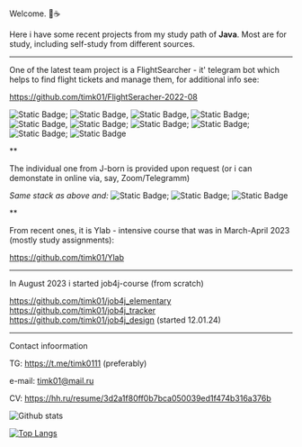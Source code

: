 Welcome. :open_hands::coffee:

Here i have some recent projects from my study path of <strong>Java</strong>. Most are for study, including self-study from different sources. 

***

One of the latest team project is a FlightSearcher - it' telegram bot which helps to find flight tickets and manage them, for additional info see:

https://github.com/timk01/FlightSeracher-2022-08

![Static Badge](https://img.shields.io/badge/Java-%3D%2011,17-orange);
![Static Badge](https://img.shields.io/badge/Spring-%3E%3D5.0-blue),
![Static Badge](https://img.shields.io/badge/Spring%20Boot-green),
![Static Badge](https://img.shields.io/badge/Spring%3A%20Web%2C%20Data%2C%20JPA-dark%20green);
![Static Badge](https://img.shields.io/badge/%D0%91%D0%94%3A%20Postgres-purple),
![Static Badge](https://img.shields.io/badge/h2%2C%20flyway-purple);
![Static Badge](https://img.shields.io/badge/Junit%20%2B%20Mockito-red);
![Static Badge](https://img.shields.io/badge/Docker-pink);
![Static Badge](https://img.shields.io/badge/Maven-magenta);
![Static Badge](https://img.shields.io/badge/Git-green)

**

The individual one from J-born is provided upon request (or i can demonstate in online via, say, Zoom/Telegramm)

<em>Same stack as above and:</em> 
![Static Badge](https://img.shields.io/badge/h2%2C%20liquibase-purple);
![Static Badge](https://img.shields.io/badge/CSS%2C%20HTML-blue);
![Static Badge](https://img.shields.io/badge/GUI%20web%20development-red)


**

From recent ones, it is Ylab - intensive course that was in March-April 2023 (mostly study assignments):

https://github.com/timk01/Ylab

***

In August 2023 i started job4j-course (from scratch)

https://github.com/timk01/job4j_elementary<br>
https://github.com/timk01/job4j_tracker
https://github.com/timk01/job4j_design (started 12.01.24)

***

Contact infoormation

TG: https://t.me/timk0111 (preferably)

e-mail: timk01@mail.ru

CV: https://hh.ru/resume/3d2a1f80ff0b7bca050039ed1f474b316a376b

![Github stats](https://github-readme-stats.vercel.app/api?username=timk01&hide=stars,prs,issues,contribs)

[![Top Langs](https://github-readme-stats.vercel.app/api/top-langs/?username=timk01&layout=compact)](https://github.com/timk01/github-readme-stats)

